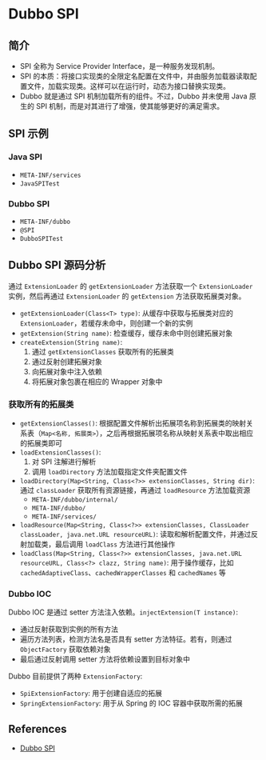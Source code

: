 # Dubbo SPI

## 简介
- SPI 全称为 Service Provider Interface，是一种服务发现机制。
- SPI 的本质：将接口实现类的全限定名配置在文件中，并由服务加载器读取配置文件，加载实现类。这样可以在运行时，动态为接口替换实现类。
- Dubbo 就是通过 SPI 机制加载所有的组件。不过，Dubbo 并未使用 Java 原生的 SPI 机制，而是对其进行了增强，使其能够更好的满足需求。

## SPI 示例
### Java SPI
- `META-INF/services`
- `JavaSPITest`

### Dubbo SPI
- `META-INF/dubbo`
- `@SPI`
- `DubboSPITest`

## Dubbo SPI 源码分析
通过 `ExtensionLoader` 的 `getExtensionLoader` 方法获取一个 `ExtensionLoader` 实例，然后再通过 `ExtensionLoader` 的 `getExtension` 方法获取拓展类对象。
- `getExtensionLoader(Class<T> type)`: 从缓存中获取与拓展类对应的 `ExtensionLoader`，若缓存未命中，则创建一个新的实例
- `getExtension(String name)`: 检查缓存，缓存未命中则创建拓展对象
- `createExtension(String name)`:
	1. 通过 `getExtensionClasses` 获取所有的拓展类
	2. 通过反射创建拓展对象
	3. 向拓展对象中注入依赖
	4. 将拓展对象包裹在相应的 Wrapper 对象中

### 获取所有的拓展类
- `getExtensionClasses()`: 根据配置文件解析出拓展项名称到拓展类的映射关系表（`Map<名称, 拓展类>`），之后再根据拓展项名称从映射关系表中取出相应的拓展类即可
- `loadExtensionClasses()`:
	1. 对 SPI 注解进行解析
	2. 调用 `loadDirectory` 方法加载指定文件夹配置文件
- `loadDirectory(Map<String, Class<?>> extensionClasses, String dir)`: 通过 `classLoader` 获取所有资源链接，再通过 `loadResource` 方法加载资源
	* `META-INF/dubbo/internal/`
	* `META-INF/dubbo/`
	* `META-INF/services/`
- `loadResource(Map<String, Class<?>> extensionClasses, ClassLoader classLoader, java.net.URL resourceURL)`: 读取和解析配置文件，并通过反射加载类，最后调用 `loadClass` 方法进行其他操作
- `loadClass(Map<String, Class<?>> extensionClasses, java.net.URL resourceURL, Class<?> clazz, String name)`: 用于操作缓存，比如 `cachedAdaptiveClass`、`cachedWrapperClasses` 和 `cachedNames` 等

### Dubbo IOC
Dubbo IOC 是通过 setter 方法注入依赖。`injectExtension(T instance)`:
- 通过反射获取到实例的所有方法
- 遍历方法列表，检测方法名是否具有 setter 方法特征。若有，则通过 `ObjectFactory` 获取依赖对象
- 最后通过反射调用 setter 方法将依赖设置到目标对象中

Dubbo 目前提供了两种 `ExtensionFactory`:
- `SpiExtensionFactory`: 用于创建自适应的拓展
- `SpringExtensionFactory`: 用于从 Spring 的 IOC 容器中获取所需的拓展

## References
- [Dubbo SPI](http://dubbo.apache.org/zh-cn/docs/source_code_guide/dubbo-spi.html)